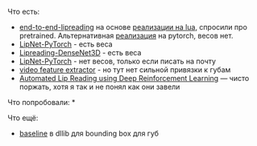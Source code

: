 Что есть:
* [end-to-end-lipreading](https://github.com/mpc001/end-to-end-Lipreading) на основе [реализации на lua](https://github.com/tstafylakis/Lipreading-ResNet), спросили про pretrained. Альтернативная [реализация](https://github.com/psyec1/Lipreading-PyTorch) на pytorch, весов нет.
* [LipNet-PyTorch](https://github.com/Fengdalu/LipNet-PyTorch) - есть веса
* [Lipreading-DenseNet3D](https://github.com/Fengdalu/Lipreading-DenseNet3D) - есть веса
* [LipNet-PyTorch](https://github.com/sailordiary/LipNet-PyTorch) - нет весов, только если писать на почту
* [video feature extractor](https://github.com/antoine77340/video_feature_extractor) - но тут нет сильной привязки к губам
* [Automated Lip Reading using Deep Reinforcement Learning](https://github.com/DungLe13/lips-reading) — чисто поржать, хотя я так и не понял как они завели

Что попробовали:
* 


Что ещё:
* [baseline](https://github.com/avivga/face-detection/blob/085fd4f1d9837f43edb9b958cea28ab591cb2406/facedetection/face_detection.py#L33-L43) в dllib для bounding box для губ